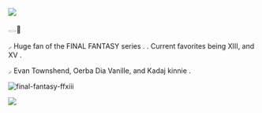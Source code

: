 <img src="http://www.pngall.com/wp-content/uploads/2017/03/Lace-Free-Download-PNG.png"/>



𓂋🪽


⸝ Huge fan of the FINAL FANTASY series . . Current favorites being XIII, and XV .

⸝ Evan Townshend, Oerba Dia Vanille, and Kadaj kinnie .






![final-fantasy-ffxiii](https://github.com/user-attachments/assets/8e60d300-27cc-458d-a189-b415a74ea480)







<img src="http://www.pngall.com/wp-content/uploads/2017/03/Lace-Free-Download-PNG.png"/>
